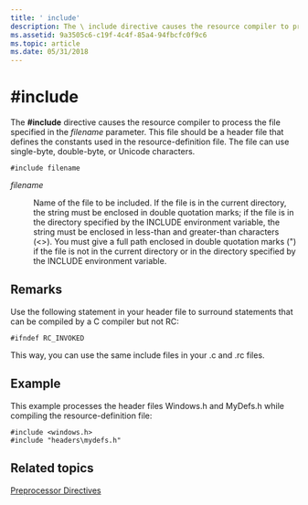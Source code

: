 ```yaml
---
title: ' include'
description: The \ include directive causes the resource compiler to process the file specified in the filename parameter.
ms.assetid: 9a3505c6-c19f-4c4f-85a4-94fbcfc0f9c6
ms.topic: article
ms.date: 05/31/2018
---
```


# \#include

The **\#include** directive causes the resource compiler to process the file specified in the *filename* parameter. This file should be a header file that defines the constants used in the resource-definition file. The file can use single-byte, double-byte, or Unicode characters.

``` syntax
#include filename
```

<dl> <dt>

<span id="filename"></span><span id="FILENAME"></span>*filename*
</dt> <dd>

Name of the file to be included. If the file is in the current directory, the string must be enclosed in double quotation marks; if the file is in the directory specified by the INCLUDE environment variable, the string must be enclosed in less-than and greater-than characters (<>). You must give a full path enclosed in double quotation marks (") if the file is not in the current directory or in the directory specified by the INCLUDE environment variable.

</dd> </dl>

## Remarks

Use the following statement in your header file to surround statements that can be compiled by a C compiler but not RC:

``` syntax
#ifndef RC_INVOKED
```

This way, you can use the same include files in your .c and .rc files.

## Example

This example processes the header files Windows.h and MyDefs.h while compiling the resource-definition file:

``` syntax
#include <windows.h>
#include "headers\mydefs.h"
```

## Related topics

<dl> <dt>

[Preprocessor Directives](preprocessor-directives.md)
</dt> </dl>

 

 





